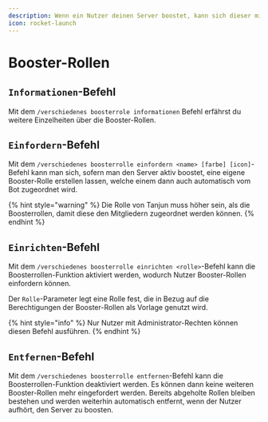```yaml
---
description: Wenn ein Nutzer deinen Server boostet, kann sich dieser mithilfe dieser Funktionen eine eigene Booster-Rolle abholen.
icon: rocket-launch
---
```


# Booster-Rollen

## `Informationen`-Befehl

Mit dem `/verschiedenes boosterrole informationen` Befehl erfährst du weitere Einzelheiten über die Booster-Rollen.

## `Einfordern`-Befehl

Mit dem `/verschiedenes boosterrolle einfordern <name> [farbe] [icon]`-Befehl kann man sich, sofern man den Server aktiv boostet, eine eigene Booster-Rolle erstellen lassen, welche einem dann auch automatisch vom Bot zugeordnet wird.

{% hint style="warning" %}
Die Rolle von Tanjun muss höher sein, als die Boosterrollen, damit diese den Mitgliedern zugeordnet werden können.
{% endhint %}

## `Einrichten`-Befehl

Mit dem `/verschiedenes boosterrolle einrichten <rolle>`-Befehl kann die Boosterrollen-Funktion aktiviert werden, wodurch Nutzer Booster-Rollen einfordern können.

Der `Rolle`-Parameter legt eine Rolle fest, die in Bezug auf die Berechtigungen der Booster-Rollen als Vorlage genutzt wird.

{% hint style="info" %}
Nur Nutzer mit Administrator-Rechten können diesen Befehl ausführen.
{% endhint %}

## `Entfernen`-Befehl

Mit dem `/verschiedenes boosterrolle entfernen`-Befehl kann die Boosterrollen-Funktion deaktiviert werden. Es können dann keine weiteren Booster-Rollen mehr eingefordert werden. Bereits abgeholte Rollen bleiben bestehen und werden weiterhin automatisch entfernt, wenn der Nutzer aufhört, den Server zu boosten.
